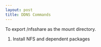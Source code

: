 ```yaml
---
layout: post
title: DDNS Commands
---
```


To export /nfsshare as the mount directory.

1. Install NFS and dependent packages

